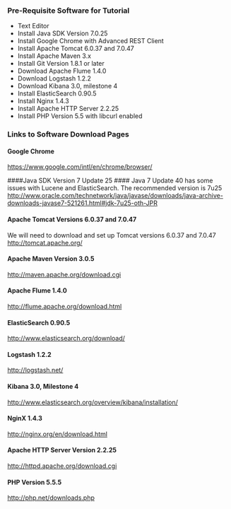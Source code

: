 
### Pre-Requisite Software for Tutorial ###

* Text Editor
* Install Java SDK Version 7.0.25
* Install Google Chrome with Advanced REST Client
* Install Apache Tomcat 6.0.37 and 7.0.47
* Install Apache Maven 3.x
* Install Git Version 1.8.1 or later
* Download Apache Flume 1.4.0
* Download Logstash 1.2.2
* Download Kibana 3.0, milestone 4
* Install ElasticSearch 0.90.5
* Install Nginx 1.4.3
* Install Apache HTTP Server 2.2.25
* Install PHP Version 5.5 with libcurl enabled

### Links to Software Download Pages ###

#### Google Chrome ####
https://www.google.com/intl/en/chrome/browser/

####Java SDK Version 7 Update 25 ####
Java 7 Update 40 has some issues with Lucene and ElasticSearch. The recommended version is 7u25
http://www.oracle.com/technetwork/java/javase/downloads/java-archive-downloads-javase7-521261.html#jdk-7u25-oth-JPR

#### Apache Tomcat Versions 6.0.37 and 7.0.47
We will need to download and set up Tomcat versions 6.0.37 and 7.0.47
http://tomcat.apache.org/

#### Apache Maven Version 3.0.5 ####
http://maven.apache.org/download.cgi

#### Apache Flume 1.4.0 ####
http://flume.apache.org/download.html

#### ElasticSearch 0.90.5 ####
http://www.elasticsearch.org/download/

#### Logstash 1.2.2 ####
http://logstash.net/

#### Kibana 3.0, Milestone 4 ####
http://www.elasticsearch.org/overview/kibana/installation/

#### NginX 1.4.3 ####
http://nginx.org/en/download.html

#### Apache HTTP Server Version 2.2.25 ####
http://httpd.apache.org/download.cgi

#### PHP Version 5.5.5 ####
http://php.net/downloads.php





